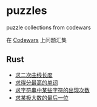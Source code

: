 # puzzles
puzzle collections from codewars

在 [Codewars](https://www.codewars.com/) 上问题汇集

## Rust

- [求二次曲线长度](rust/parabolic_arc_length)
- [求得分最高的单词](rust/highest_scoring_word)
- [求字符串中某些字符的出现次数](rust/error_histogram)
- [求某极大数的最后一位](rust/last_digit)